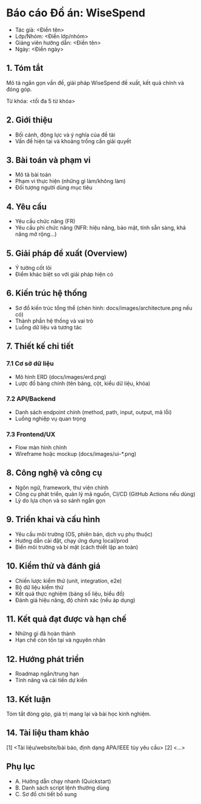 # Báo cáo Đồ án: WiseSpend
- Tác giả: <Điền tên>
- Lớp/Nhóm: <Điền lớp/nhóm>
- Giảng viên hướng dẫn: <Điền tên>
- Ngày: <Điền ngày>

## 1. Tóm tắt
Mô tả ngắn gọn vấn đề, giải pháp WiseSpend đề xuất, kết quả chính và đóng góp.

Từ khóa: <tối đa 5 từ khóa>

## 2. Giới thiệu
- Bối cảnh, động lực và ý nghĩa của đề tài
- Vấn đề hiện tại và khoảng trống cần giải quyết

## 3. Bài toán và phạm vi
- Mô tả bài toán
- Phạm vi thực hiện (những gì làm/không làm)
- Đối tượng người dùng mục tiêu

## 4. Yêu cầu
- Yêu cầu chức năng (FR)
- Yêu cầu phi chức năng (NFR: hiệu năng, bảo mật, tính sẵn sàng, khả năng mở rộng…)

## 5. Giải pháp đề xuất (Overview)
- Ý tưởng cốt lõi
- Điểm khác biệt so với giải pháp hiện có

## 6. Kiến trúc hệ thống
- Sơ đồ kiến trúc tổng thể (chèn hình: docs/images/architecture.png nếu có)
- Thành phần hệ thống và vai trò
- Luồng dữ liệu và tương tác

## 7. Thiết kế chi tiết
### 7.1 Cơ sở dữ liệu
- Mô hình ERD (docs/images/erd.png)
- Lược đồ bảng chính (tên bảng, cột, kiểu dữ liệu, khóa)

### 7.2 API/Backend
- Danh sách endpoint chính (method, path, input, output, mã lỗi)
- Luồng nghiệp vụ quan trọng

### 7.3 Frontend/UX
- Flow màn hình chính
- Wireframe hoặc mockup (docs/images/ui-*.png)

## 8. Công nghệ và công cụ
- Ngôn ngữ, framework, thư viện chính
- Công cụ phát triển, quản lý mã nguồn, CI/CD (GitHub Actions nếu dùng)
- Lý do lựa chọn và so sánh ngắn gọn

## 9. Triển khai và cấu hình
- Yêu cầu môi trường (OS, phiên bản, dịch vụ phụ thuộc)
- Hướng dẫn cài đặt, chạy ứng dụng local/prod
- Biến môi trường và bí mật (cách thiết lập an toàn)

## 10. Kiểm thử và đánh giá
- Chiến lược kiểm thử (unit, integration, e2e)
- Bộ dữ liệu kiểm thử
- Kết quả thực nghiệm (bảng số liệu, biểu đồ)
- Đánh giá hiệu năng, độ chính xác (nếu áp dụng)

## 11. Kết quả đạt được và hạn chế
- Những gì đã hoàn thành
- Hạn chế còn tồn tại và nguyên nhân

## 12. Hướng phát triển
- Roadmap ngắn/trung hạn
- Tính năng và cải tiến dự kiến

## 13. Kết luận
Tóm tắt đóng góp, giá trị mang lại và bài học kinh nghiệm.

## 14. Tài liệu tham khảo
[1] <Tài liệu/website/bài báo, định dạng APA/IEEE tùy yêu cầu>
[2] <…>

## Phụ lục
- A. Hướng dẫn chạy nhanh (Quickstart)
- B. Danh sách script lệnh thường dùng
- C. Sơ đồ chi tiết bổ sung